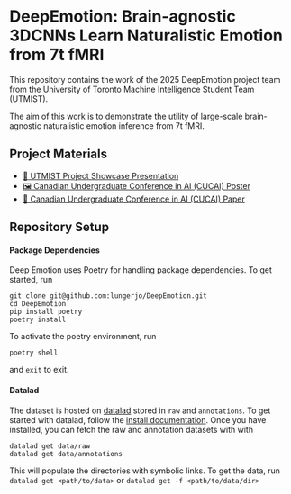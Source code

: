 # DeepEmotion: Brain-agnostic 3DCNNs Learn Naturalistic Emotion from 7t fMRI

This repository contains the work of the 2025 DeepEmotion project team from the University of Toronto Machine Intelligence Student Team (UTMIST).

The aim of this work is to demonstrate the utility of large-scale brain-agnostic naturalistic emotion inference from 7t fMRI.

## Project Materials

- [🎥 UTMIST Project Showcase Presentation](https://www.youtube.com/watch?v=WQF0-7hykXs&t=104s)
- [🖼️ Canadian Undergraduate Conference in AI (CUCAI) Poster](CUCAI_poster.pdf)
- [📄 Canadian Undergraduate Conference in AI (CUCAI) Paper](CUCAI_paper.pdf)

## Repository Setup
#### Package Dependencies
Deep Emotion uses Poetry for handling package dependencies. To get started, run

```
git clone git@github.com:lungerjo/DeepEmotion.git
cd DeepEmotion
pip install poetry
poetry install
```

To activate the poetry environment, run
```
poetry shell
```
and ``exit`` to exit.

#### Datalad
The dataset is hosted on [datalad](https://www.datalad.org) stored in ``raw`` and ``annotations``. To get started with datalad, follow the [install documentation](https://handbook.datalad.org/en/latest/intro/installation.html#install-datalad). Once you have installed, you can fetch the raw and annotation datasets with with 
```
datalad get data/raw
datalad get data/annotations
```
This will populate the directories with symbolic links. To get the data, run 
```datalad get <path/to/data>```
or
```datalad get -f <path/to/data/dir>```





